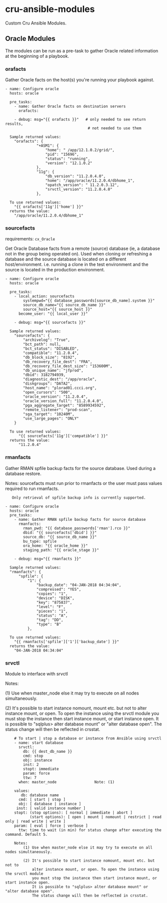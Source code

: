 # cru-ansible-modules
Custom Cru Ansible Modules.


## Oracle Modules
The modules can be run as a pre-task to gather Oracle related information at the beginning of a playbook.


### orafacts
Gather Oracle facts on the host(s) you're running your playbook against.

```
- name: Configure oracle
  hosts: oracle

  pre_tasks:
    - name: Gather Oracle facts on destination servers
      orafacts:

    - debug: msg="{{ orafacts }}"   # only needed to see return results,
                                     # not needed to use them

  Sample returned values:
    "orafacts": {
              "+ASM1": {
                  "home": " /app/12.1.0.2/grid/",
                  "pid": "15696",
                  "status": "running",
                  "version": "12.1.0.2"
              },
              "11g": {
                  "db_version": "11.2.0.4.0",
                  "home": "/app/oracle/11.2.0.4/dbhome_1",
                  "opatch_version": " 11.2.0.3.12",
                  "srvctl_version": "11.2.0.4.0"
              },

  To use returned values:
    "{{ orafacts['11g']['home'] }}"
  returns the value:
    "/app/oracle/11.2.0.4/dbhome_1"

```

### sourcefacts

requirements: `cx_Oracle`

Get Oracle Database facts from a remote (source) database (ie, a database not in the group being operated on).
Used when cloning or refreshing a database and the source database is located on a different host/environment.
i.e. running a clone in the test environment and the source is located in the production environment.

```
- name: Configure oracle
  hosts: oracle

  pre_tasks:
    - local_action: sourcefacts
        systempwd="{{ database_passwords[source_db_name].system }}"
        source_db_name="{{ source_db_name }}"
        source_host="{{ source_host }}"
      become_user: "{{ local_user }}"

    - debug: msg="{{ sourcefacts }}"

  Sample returned values:
    "sourcefacts": {
        "archivelog": "True",
        "bct_path": null,
        "bct_status": "DISABLED",
        "compatible": "11.2.0.4",
        "db_block_size": "8192",
        "db_recovery_file_dest": "FRA",
        "db_recovery_file_dest_size": "153600M",
        "db_unique_name": "jfprod",
        "dbid": 3182794939,
        "diagnostic_dest": "/app/oracle",
        "diskgroups": "DATA2",
        "host_name": "plorad01.ccci.org",
        "open_cursors": "500",
        "oracle_version": "11.2.0.4",
        "oracle_version_full": "11.2.0.4.0",
        "pga_aggregate_target": "8589934592",
        "remote_listener": "prod-scan",
        "sga_target": "10240M",
        "use_large_pages": "ONLY"
    }

  To use returned values:
      "{{ sourcefacts['11g']['compatible'] }}"
  returns the value:
      "11.2.0.4"

```

### rmanfacts

Gather RMAN spfile backup facts for the source database.
Used during a database restore.

Notes: sourcefacts must run prior to rmanfacts or the user
       must pass values required to run rmanfacts.

       Only retrieval of spfile backup info is currently supported.


```
- name: Configure oracle
  hosts: oracle
  pre_tasks:
    - name: Gather RMAN spfile backup facts for source database
      rmanfacts:
        rman_pwd: "{{ database_passwords['rman'].rco }}"
        dbid: "{{ sourcefacts['dbid'] }}"
        source_db: "{{ source_db_name }}"
        bu_type: spfile
        ora_home: "{{ oracle_home }}"
        staging_path: "{{ oracle_stage }}"

    - debug: msg="{{ rmanfacts }}"

  Sample returned values:
  "rmanfacts": {
      "spfile": {
          "1": {
              "backup_date": "04-JAN-2018 04:34:04",
              "compressed": "YES",
              "copies": "1",
              "device": "DISK",
              "key": "875837",
              "level": "F",
              "pieces": "1",
              "status": "A",
              "tag": "DD",
              "type": "B"
          },

  To use returned values:
    "{{ rmanfacts['spfile']['1']['backup_date'] }}"
  returns the value:
    "04-JAN-2018 04:34:04"

```

### srvctl

Module to interface with srvctl 

Notes: 

  (1) Use when master_node else it may try to execute on all nodes simultaneously.
  
  (2) It's possible to start instance nomount, mount etc. but not to
      alter instance mount, or open. To open the instance using the srvctl module
      you must stop the instance then start instance mount, or start instance open.
      It is possible to "sqlplus> alter database mount" or "alter database open".
      The status change will then be reflected in crsstat.
      
```
    # To start | stop a database or instance from Ansible using srvctl
    - name: start database
      srvctl:
        db: {{ dest_db_name }}
        cmd: stop
        obj: instance
        inst: 2
        stopt: immediate
        param: force
        ttw: 7
      when: master_node                 Note: (1)

    values:
       db: database name
      cmd: [ start | stop ]
      obj: [ database | instance ]
     inst: [ valid instance number ]
    stopt: (stop options): [ normal | immediate | abort ]
           (start options): [ open | mount | nomount | restrict | read only | read write | write ]
    param: [ eval | force | verbose ]
      ttw: time to wait (in min) for status change after executing the command. Default 5.

    Notes:
        (1) Use when master_node else it may try to execute on all nodes simultaneously.

        (2) It's possible to start instance nomount, mount etc. but not to
            alter instance mount, or open. To open the instance using the srvctl module
            you must stop the instance then start instance mount, or start instance open.
            It is possible to "sqlplus> alter database mount" or "alter database open".
            The status change will then be reflected in crsstat.
```
